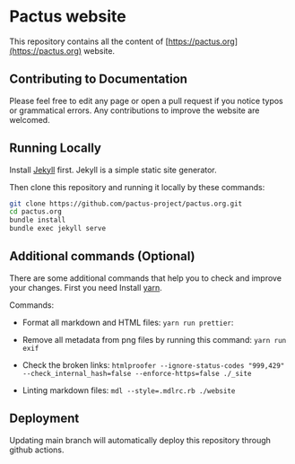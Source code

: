 # Pactus website

This repository contains all the content of [https://pactus.org](https://pactus.org) website.

## Contributing to Documentation

Please feel free to edit any page or open a pull request if you notice typos or grammatical errors.
Any contributions to improve the website are welcomed.

## Running Locally

Install [Jekyll](https://jekyllrb.com/docs/installation/) first. Jekyll is a simple static site generator.

Then clone this repository and running it locally by these commands:

```zsh
git clone https://github.com/pactus-project/pactus.org.git
cd pactus.org
bundle install
bundle exec jekyll serve
```

## Additional commands (Optional)

There are some additional commands that help you to check and improve your changes.
First you need Install [yarn](https://yarnpkg.com/).

Commands:
- Format all markdown and HTML files:
  `yarn run prettier`:

- Remove all metadata from png files by running this command:
  `yarn run exif`

- Check the broken links:
  `htmlproofer --ignore-status-codes "999,429" --check_internal_hash=false --enforce-https=false ./_site`

- Linting markdown files:
  `mdl --style=.mdlrc.rb ./website`

## Deployment

Updating main branch will automatically deploy this repository through github actions.
